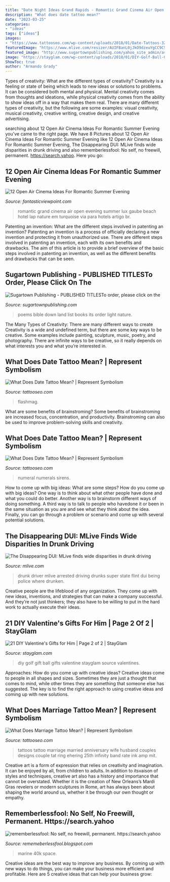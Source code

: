```yaml
---
title: "Date Night Ideas Grand Rapids - Romantic Grand Cinema Air Open Evening Summer Lux Gaube Beach Hotel Lap Nature Em Turquoise Via Para Hotels Artigo Br"
description: "What does date tattoo mean?"
date: "2023-03-25"
categories:
- "ideas"
tags: ["ideas"]
images:
- "https://www.tattooseo.com/wp-content/uploads/2018/01/Date-Tattoos-32.jpg"
featuredImage: "https://www.mlive.com/resizer/AUIFBanL0jJkO9dzeuYgCC9C5pc=/1200x0/advancelocal-adapter-image-uploads.s3.amazonaws.com/image.mlive.com/home/mlive-media/width2048/img/news_impact/photo/drunk-driver-flint-2jpg-0c640a65a33f038b.jpg"
featured_image: "http://www.sugartownpublishing.com/yahoo_site_admin/assets/images/Mi_Tierra.133153032_std.jpg"
image: "https://stayglam.com/wp-content/uploads/2018/01/DIY-Golf-Ball-Gift.jpg"
ShowToc: true
author: "Armando Grady"
---
```



Types of creativity: What are the different types of creativity?
Creativity is a feeling or state of being which leads to new ideas or solutions to problems. It can be considered both mental and physical. Mental creativity comes from thoughts and ideations, while physical creativity comes from the ability to show ideas off in a way that makes them real. There are many different types of creativity, but the following are some examples: visual creativity, musical creativity, creative writing, creative design, and creative advertising.

	

		
searching about 12 Open Air Cinema Ideas For Romantic Summer Evening you've came to the right page. We have 8 Pictures about 12 Open Air Cinema Ideas For Romantic Summer Evening like 12 Open Air Cinema Ideas For Romantic Summer Evening, The Disappearing DUI: MLive finds wide disparities in drunk driving and also rememberlessfool: No self, no freewill, permanent. https://search.yahoo. Here you go:
		
    
## 12 Open Air Cinema Ideas For Romantic Summer Evening

<img loading=lazy src="http://www.fantasticviewpoint.com/wp-content/uploads/2016/06/maurice-LUX-GRAND-GAUBE_Screen_on_the_Beach_1-634x423.jpg" onerror="this.onerror=null;this.src='https://tse4.mm.bing.net/th?id=OIP.EocJeOV18nH-N8ZiVecb_AHaE8&amp;pid=15.1';" alt="12 Open Air Cinema Ideas For Romantic Summer Evening">

_Source: fantasticviewpoint.com_

>romantic grand cinema air open evening summer lux gaube beach hotel lap nature em turquoise via para hotels artigo br. 

	

Patenting an invention: What are the different steps involved in patenting an invention?
Patenting an invention is a process of officially declaring a new invention and protecting it from unauthorized use. There are different steps involved in patenting an invention, each with its own benefits and drawbacks. The aim of this article is to provide a brief overview of the basic steps involved in patenting an invention, as well as the different benefits and drawbacks that can be seen.

    
## Sugartown Publishing - PUBLISHED TITLESTo Order, Please Click On The

<img loading=lazy src="http://www.sugartownpublishing.com/yahoo_site_admin/assets/images/Mi_Tierra.133153032_std.jpg" onerror="this.onerror=null;this.src='https://tse4.mm.bing.net/th?id=OIP._ZKtb1SApAGHacU9R1eQCAHaLG&amp;pid=15.1';" alt="Sugartown Publishing - PUBLISHED TITLESTo order, please click on the">

_Source: sugartownpublishing.com_

>poems bible down land list books its order light nature. 

	

The Many Types of Creativity: There are many different ways to create
Creativity is a wide and undefined term, but there are some key ways to be creative. Some examples include painting, sculpture, music, poetry, and photography. There are infinite ways to be creative, so it really depends on what interests you and what you’re interested in.

    
## What Does Date Tattoo Mean? | Represent Symbolism

<img loading=lazy src="https://www.tattooseo.com/wp-content/uploads/2018/01/Date-Tattoos-33.jpg" onerror="this.onerror=null;this.src='https://tse4.mm.bing.net/th?id=OIP.oGC6_WTmFrWQHpY4gW4VVQAAAA&amp;pid=15.1';" alt="What Does Date Tattoo Mean? | Represent Symbolism">

_Source: tattooseo.com_

>flashmag. 

	

What are some benefits of brainstroming?
Some benefits of brainstroming are increased focus, concentration, and productivity. Brainstroming can also be used to improve problem-solving skills and creativity.

    
## What Does Date Tattoo Mean? | Represent Symbolism

<img loading=lazy src="https://www.tattooseo.com/wp-content/uploads/2018/01/Date-Tattoos-32.jpg" onerror="this.onerror=null;this.src='https://tse4.mm.bing.net/th?id=OIP.PSUrK-vJ6CMVBqTpoEn9CAAAAA&amp;pid=15.1';" alt="What Does Date Tattoo Mean? | Represent Symbolism">

_Source: tattooseo.com_

>numeral numerals sirens. 

	

How to come up with big ideas: What are some steps?
How do you come up with big ideas? One way is to think about what other people have done and what you could do better. Another way is to brainstorm different ways of doing something. A third way is to talk to people who havedone it or been in the same situation as you are and see what they think about the idea. Finally, you can go through a problem or scenario and come up with several potential solutions.

    
## The Disappearing DUI: MLive Finds Wide Disparities In Drunk Driving

<img loading=lazy src="https://www.mlive.com/resizer/AUIFBanL0jJkO9dzeuYgCC9C5pc=/1200x0/advancelocal-adapter-image-uploads.s3.amazonaws.com/image.mlive.com/home/mlive-media/width2048/img/news_impact/photo/drunk-driver-flint-2jpg-0c640a65a33f038b.jpg" onerror="this.onerror=null;this.src='https://tse4.mm.bing.net/th?id=OIP.nAf19gKatCRFg2SeQCrCiwHaFR&amp;pid=15.1';" alt="The Disappearing DUI: MLive finds wide disparities in drunk driving">

_Source: mlive.com_

>drunk driver mlive arrested driving drunks super state flint dui being police where drunken. 

	

Creative people are the lifeblood of any organization. They come up with new ideas, inventions, and strategies that can make a company successful. And they’re not just thinkers; they also have to be willing to put in the hard work to actually execute their ideas.

    
## 21 DIY Valentine&#039;s Gifts For Him | Page 2 Of 2 | StayGlam

<img loading=lazy src="https://stayglam.com/wp-content/uploads/2018/01/DIY-Golf-Ball-Gift.jpg" onerror="this.onerror=null;this.src='https://tse1.mm.bing.net/th?id=OIP.FbiacFQonCG2Glpake0SlgHaHa&amp;pid=15.1';" alt="21 DIY Valentine&#039;s Gifts for Him | Page 2 of 2 | StayGlam">

_Source: stayglam.com_

>diy golf gift ball gifts valentine stayglam source valentines. 

	

Approaches: How do you come up with creative ideas?
Creative ideas come to people in all shapes and sizes. Sometimes they are just a thought that comes to mind, while other times they are something that someone else has suggested. The key is to find the right approach to using creative ideas and coming up with new solutions.

    
## What Does Marriage Tattoo Mean? | Represent Symbolism

<img loading=lazy src="https://www.tattooseo.com/wp-content/uploads/2016/10/Marriage-Tattoos-18.jpg" onerror="this.onerror=null;this.src='https://tse2.mm.bing.net/th?id=OIP.XuTa6sEcPsu4D_o-Y4sxGgHaFj&amp;pid=15.1';" alt="What Does Marriage Tattoo Mean? | Represent Symbolism">

_Source: tattooseo.com_

>tattoos tattoo marriage married anniversary wife husband couples designs couple tat ring ehering 25th infinity band rate ink amp mit. 

	

Creative art is a form of expression that relies on creativity and imagination. It can be enjoyed by all, from children to adults. In addition to itsvaison of styles and techniques, creative art also has a history and importance that cannot be overstated. Whether it is the creation of New Orleans’s Mardi Gras revelers or modern sculptures in Rome, art has always been about shaping the world around us, whether it be through our own thought or empathy.

    
## Rememberlessfool: No Self, No Freewill, Permanent. Https://search.yahoo

<img loading=lazy src="https://cascade.madmimi.com/bulk_images/7943546/Space-Marine-e144414321476320191104-31990-16np6ju.jpg?1572872560" onerror="this.onerror=null;this.src='https://tse3.mm.bing.net/th?id=OIP.nq6a010Na0ZR_CRQMiqpDwHaD_&amp;pid=15.1';" alt="rememberlessfool: No self, no freewill, permanent. https://search.yahoo">

_Source: rememeberlessfool.blogspot.com_

>marine 40k space. 

	

Creative ideas are the best way to improve any business. By coming up with new ways to do things, you can make your business more efficient and profitable. Here are 5 creative ideas that can help your business grow: 

